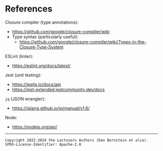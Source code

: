 References
==========

Closure compiler (type annotations):
* https://github.com/google/closure-compiler/wiki
* Type syntax (particularly useful):
  * https://github.com/google/closure-compiler/wiki/Types-in-the-Closure-Type-System

ESLint (linter):
* https://eslint.org/docs/latest/

Jest (unit testing):
* https://jestjs.io/docs/api
* https://jest-extended.jestcommunity.dev/docs

`jq` (JSON wrangler):
* https://jqlang.github.io/jq/manual/v1.6/

Node:
* https://nodejs.org/api/

- - - - - - - - - -
```
Copyright 2022-2024 the Lactoserv Authors (Dan Bornstein et alia).
SPDX-License-Identifier: Apache-2.0
```
